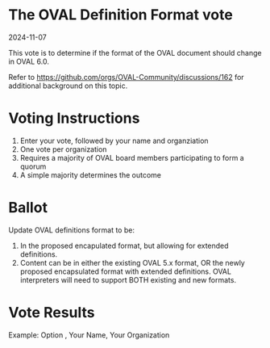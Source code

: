 # The OVAL Definition Format vote

2024-11-07

This vote is to determine if the format of the OVAL document should change in OVAL 6.0.

Refer to https://github.com/orgs/OVAL-Community/discussions/162 for additional background on this topic.

# Voting Instructions
1.  Enter your vote, followed by your name and organziation
2.  One vote per organization
3.  Requires a majority of OVAL board members participating to form a quorum
4.  A simple majority determines the outcome

# Ballot
Update OVAL definitions format to be:
1. In the proposed encapulated format, but allowing for extended definitions.
2. Content can be in either the existing OVAL 5.x format, OR the newly proposed encapsulated format with extended definitions.   OVAL interpreters will need to support BOTH existing and new formats.

# Vote Results
Example:  Option <X>, Your Name, Your Organization



